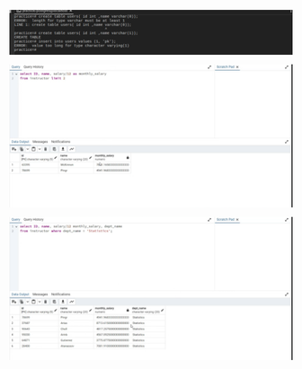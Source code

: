 
![1718423273231](image/livesession_sat/1718423273231.png)


![1718425704510](image/livesession_sat/1718425704510.png)

![1718425897263](image/livesession_sat/1718425897263.png)
